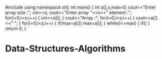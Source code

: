 #include <iostream>
using namespace std;
int main()
{
    int a[],s,max=0;
    cout<<"Enter array size :";
    cin>>s;
    cout<<"Enter array "<<s<<" element :";
    for(i=0;i<s;i++)
    {
        cin>>a[i];
    }
    cout<<"Array :";
    for(i=0;i<s;i++)
    {
        cout<<a[i]<<" ";
    }
    for(i=0;i<s;i++)
    {
        if(max<a[i])
            max=a[i];
    }
    while(i<=max)
    {
        if()
    }
    return 0;
}
# Data-Structures-Algorithms
